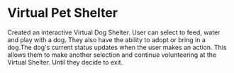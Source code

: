 # Virtual Pet Shelter

Created an interactive Virtual Dog Shelter. User can select to feed, water and play with a dog.
They also have the ability to adopt or bring in a dog.The dog's current status updates when the user makes an action.
This allows them to make another selection and continue volunteering at the Virtual Shelter. Until they decide to exit.
